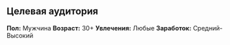 ## Целевая аудитория

**Пол:** Мужчина
**Возраст:** 30+
**Увлечения:** Любые
**Заработок:** Средний-Высокий
